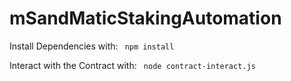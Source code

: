 # mSandMaticStakingAutomation

Install Dependencies with:
<code>
npm install
</code>


Interact with the Contract with:
<code>
node contract-interact.js
</code>
